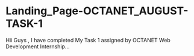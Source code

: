 # Landing_Page-OCTANET_AUGUST-TASK-1
Hii Guys , I have completed My Task 1 assigned by OCTANET Web Development Internship...
